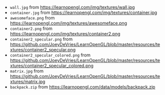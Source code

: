 - `wall.jpg` from https://learnopengl.com/img/textures/wall.jpg
- `container.jpg` from https://learnopengl.com/img/textures/container.jpg
- `awesomeface.png` from https://learnopengl.com/img/textures/awesomeface.png
- `container2.png` from https://learnopengl.com/img/textures/container2.png
- `container2_specular.png` from https://github.com/JoeyDeVries/LearnOpenGL/blob/master/resources/textures/container2_specular.png
- `container2_specular_colored.png` from https://github.com/JoeyDeVries/LearnOpenGL/blob/master/resources/textures/container2_specular_colored.png
- `matrix.jpg` from https://github.com/JoeyDeVries/LearnOpenGL/blob/master/resources/textures/matrix.jpg
- `backpack.zip` from https://learnopengl.com/data/models/backpack.zip
